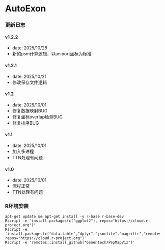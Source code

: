 # AutoExon

### 更新日志

#### v1.2.2

- date: 2025/10/28
- 新的psm计算逻辑，以uniport坐标为标准

#### v1.2.1

- date: 2025/10/21
- 修改保存文件逻辑

#### v1.2

- date: 2025/10/01
- 修复数据映射BUG
- 修复坐标overlap检测BUG
- 修复排序BUG

#### v1.1

- date: 2025/10/01
- 加入多进程
- TTN处理有问题

#### v1.0

- date: 2025/10/01
- 流程正常
- TTN处理有问题

### R环境安装

```
apt-get update && apt-get install -y r-base r-base-dev
Rscript -e 'install.packages(c("ggplot2"), repos="https://cloud.r-project.org")'
Rscript -e 'install.packages(c("data.table","dplyr","jsonlite","magrittr","remotes"), repos="https://cloud.r-project.org")'
Rscript -e 'remotes::install_github("Genentech/PepMapViz")'
```

